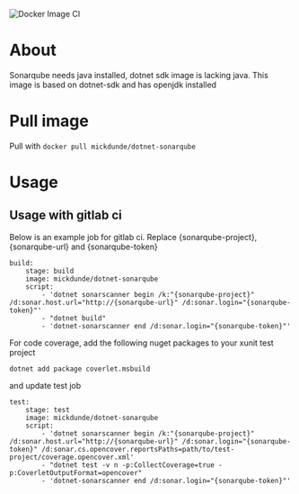 ![Docker Image CI](https://github.com/cstaubli/dotnet-sonarqube/workflows/Docker%20Image%20CI/badge.svg)

# About
Sonarqube needs java installed, dotnet sdk image is lacking java. This image is based on dotnet-sdk and has openjdk installed

# Pull image
Pull with ```docker pull mickdunde/dotnet-sonarqube```

# Usage

## Usage with gitlab ci
Below is an example job for gitlab ci. Replace {sonarqube-project}, {sonarqube-url} and {sonarqube-token}
```
build:
    stage: build
    image: mickdunde/dotnet-sonarqube
    script:
        - 'dotnet sonarscanner begin /k:"{sonarqube-project}" /d:sonar.host.url="http://{sonarqube-url}" /d:sonar.login="{sonarqube-token}"'
        - "dotnet build"
        - 'dotnet-sonarscanner end /d:sonar.login="{sonarqube-token}"'
```
For code coverage, add the following nuget packages to your xunit test project
```
dotnet add package coverlet.msbuild
```
and update test job
```
test:
    stage: test
    image: mickdunde/dotnet-sonarqube
    script:
        - 'dotnet sonarscanner begin /k:"{sonarqube-project}" /d:sonar.host.url="http://{sonarqube-url}" /d:sonar.login="{sonarqube-token}" /d:sonar.cs.opencover.reportsPaths=path/to/test-project/coverage.opencover.xml'
        - "dotnet test -v n -p:CollectCoverage=true -p:CoverletOutputFormat=opencover"
        - 'dotnet-sonarscanner end /d:sonar.login="{sonarqube-token}"'
```
